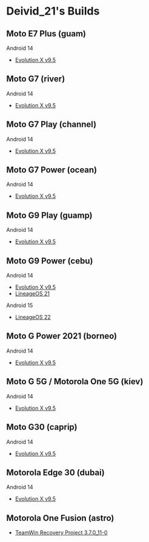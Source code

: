 # Deivid_21's Builds

## Moto E7 Plus (guam)

 Android 14
- [Evolution X v9.5](https://github.com/Deivid21/RELEASES/releases/tag/EvolutionX-14.0-20241013-guam-v9.5-Unofficial)


## Moto G7 (river)

 Android 14
- [Evolution X v9.5](https://github.com/Deivid21/RELEASES/releases/tag/EvolutionX-14.0-20241014-river-v9.5-Unofficial)


## Moto G7 Play (channel)

 Android 14
- [Evolution X v9.5](https://github.com/Deivid21/RELEASES/releases/tag/EvolutionX-14.0-20241014-channel-v9.5-Unofficial)


## Moto G7 Power (ocean)

 Android 14
- [Evolution X v9.5](https://github.com/Deivid21/RELEASES/releases/tag/EvolutionX-14.0-20241014-ocean-v9.5-Unofficial)


## Moto G9 Play (guamp)

 Android 14
- [Evolution X v9.5](https://github.com/Deivid21/RELEASES/releases/tag/EvolutionX-14.0-20241013-guamp-v9.5-Unofficial)


## Moto G9 Power (cebu)

 Android 14
- [Evolution X v9.5](https://github.com/Deivid21/RELEASES/releases/tag/EvolutionX-14.0-20241013-cebu-v9.5-Unofficial)
- [LineageOS 21](https://github.com/Deivid21/RELEASES/releases/tag/lineage-21.0-20241109-nightly-cebu-signed)

 Android 15
- [LineageOS 22](https://github.com/Deivid21/RELEASES/releases/tag/lineage-22.0-20241102-UNOFFICIAL-cebu)


## Moto G Power 2021 (borneo)

 Android 14
- [Evolution X v9.5](https://github.com/Deivid21/RELEASES/releases/tag/EvolutionX-14.0-20241013-borneo-v9.5-Unofficial)


## Moto G 5G / Motorola One 5G (kiev)

 Android 14
- [Evolution X v9.5](https://github.com/Deivid21/RELEASES/releases/tag/EvolutionX-14.0-20241014-kiev-v9.5-Unofficial)


## Moto G30 (caprip)

 Android 14
- [Evolution X v9.5](https://github.com/Deivid21/RELEASES/releases/tag/EvolutionX-14.0-20241013-caprip-v9.5-Unofficial)


## Motorola Edge 30 (dubai)

 Android 14
- [Evolution X v9.5](https://github.com/Deivid21/RELEASES/releases/tag/EvolutionX-14.0-20241013-dubai-v9.5-Unofficial)


## Motorola One Fusion (astro)

- [TeamWin Recovery Project 3.7.0_11-0](https://github.com/Deivid21/RELEASES/releases/tag/twrp-3.7.0_11-0-astro)
